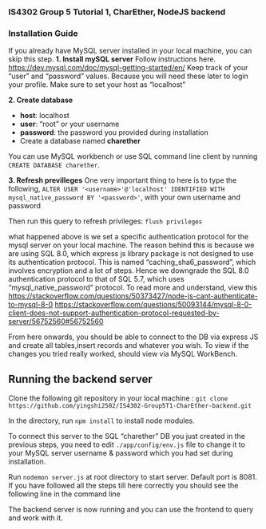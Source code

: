 ### IS4302 Group 5 Tutorial 1, CharEther, NodeJS backend
### Installation Guide

If you already have MySQL server installed in your local machine, you can skip this step.
__1. Install mySQL server__
Follow instructions here. https://dev.mysql.com/doc/mysql-getting-started/en/
Keep track of your “user” and “password” values.
Because you will need these later to login your profile.
Make sure to set your host as “localhost”

__2. Create database__
  * __host__: localhost
  * __user__: “root” or your username
  * __password__: the password you provided during installation
  * Create a database named __charether__
  
  You can use MySQL workbench or use SQL command line client by running `CREATE DATABASE charether`.
  
__3. Refresh previlleges__
One very important thing to here is to type the following,
`ALTER USER '<username>'@'localhost' IDENTIFIED WITH mysql_native_password BY '<password>'`, with your own username and password

Then run this query to refresh privileges:
`flush privileges`

what happened above is we set a specific authentication protocol for the mysql
server on your local machine. The reason behind this is because we are using SQL 8.0, which express js library package is not designed to use its authentication protocol. This is named “caching_sha6_password”, which involves encryption and a lot of steps.
Hence we downgrade the SQL 8.0 authentication protocol to that of SQL 5.7, which uses “mysql_native_password” protocol. To read more and understand, view this
https://stackoverflow.com/questions/50373427/node-js-cant-authenticate-to-mysql-8-0
https://stackoverflow.com/questions/50093144/mysql-8-0-client-does-not-support-authentication-protocol-requested-by-server/56752560#56752560


From here onwards, you should be able to connect to the DB via express JS and create all tables,insert records and whatever you wish. To view if the changes you tried really worked, should view via MySQL WorkBench.


## Running the backend server

Clone the following git repository in your local machine :
`git clone https://github.com/yingshi2502/IS4302-Group5T1-CharEther-backend.git`


In the directory, run `npm install` to install node modules.


To connect this server to the SQL “charether” DB you just created in the previous steps, you need to edit `./app/config/env.js` file to change it to your MySQL server username & password which you had set during installation.


Run `nodemon server.js` at root directory to start server. Default port is 8081. If you have followed all the steps till here correctly you should see the following line in the command line

The backend server is now running and you can use the frontend to query and work with it.

